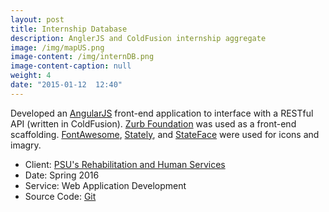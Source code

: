 ```yaml
---
layout: post
title: Internship Database
description: AnglerJS and ColdFusion internship aggregate
image: /img/mapUS.png
image-content: /img/internDB.png
image-content-caption: null
weight: 4
date: "2015-01-12  12:40"
---
```



Developed an <a href="https://angularjs.org/" target="_blank">AngularJS</a> front-end application to interface with a RESTful API (written in ColdFusion). <a href="http://foundation.zurb.com/" target="_blank">Zurb Foundation</a> was used as a front-end scaffolding. <a href="http://fontawesome.io/" target="_blank">FontAwesome</a>, <a href="https://intridea.github.io/stately/" target="_blank">Stately</a>, and <a href="https://propublica.github.io/stateface/" target="_blank">StateFace</a> were used for icons and imagry.

- Client: <a href="https://ed.psu.edu/current-students/undergrad/academic-programs-1/rehabilitation-and-human-services" target="_blank">PSU's Rehabilitation and Human Services</a>
- Date: Spring 2016
- Service: Web Application Development
- Source Code: <a href="https://github.com/ndkline/rhs_intern_db">Git</a>

